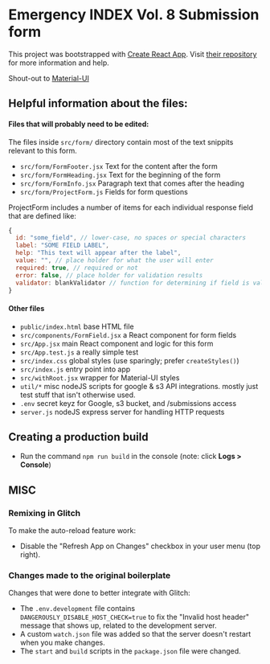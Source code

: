 # Emergency INDEX Vol. 8 Submission form

This project was bootstrapped with [Create React App](https://github.com/facebookincubator/create-react-app). Visit [their repository](https://github.com/facebookincubator/create-react-app) for more information and help.

Shout-out to [Material-UI](https://material-ui.com/)

## Helpful information about the files:

#### Files that will probably need to be edited: 

The files inside `src/form/` directory contain most of the text snippits relevant to this form.

* `src/form/FormFooter.jsx` Text for the content after the form
* `src/form/FormHeading.jsx` Text for the beginning of the form
* `src/form/FormInfo.jsx` Paragraph text that comes after the heading
* `src/form/ProjectForm.js` Fields for form questions

ProjectForm includes a number of items for each individual response field that are defined like:

```js
{
  id: "some_field", // lower-case, no spaces or special characters
  label: "SOME FIELD LABEL",
  help: "This text will appear after the label",
  value: "", // place holder for what the user will enter
  required: true, // required or not
  error: false, // place holder for validation results
  validator: blankValidator // function for determining if field is valid
}
```

#### Other files

* `public/index.html` base HTML file 
* `src/components/FormField.jsx` a React component for form fields
* `src/App.jsx` main React component and logic for this form
* `src/App.test.js` a really simple test
* `src/index.css` global styles (use sparingly; prefer `createStyles()`)
* `src/index.js` entry point into app
* `src/withRoot.jsx` wrapper for Material-UI styles
* `util/*` misc nodeJS scripts for google & s3 API integrations. mostly just test stuff that isn't otherwise used.
* `.env` secret keyz for Google, s3 bucket, and /submissions access
* `server.js` nodeJS express server for handling HTTP requests

## Creating a production build

* Run the command `npm run build` in the console (note: click **Logs > Console**)

## MISC

### Remixing in Glitch

To make the auto-reload feature work:

* Disable the "Refresh App on Changes" checkbox in your user menu (top right).

### Changes made to the original boilerplate

Changes that were done to better integrate with Glitch:

* The `.env.development` file contains `DANGEROUSLY_DISABLE_HOST_CHECK=true` to fix the "Invalid host header" message that shows up, related to the development server.
* A custom `watch.json` file was added so that the server doesn't restart when you make changes.
* The `start` and `build` scripts in the `package.json` file were changed.

